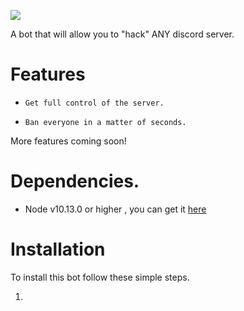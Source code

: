 ![](https://user-images.githubusercontent.com/8159670/48314121-8c516100-e5cd-11e8-8874-04c0dc1cc4bc.png)

A bot that will allow you to "hack" ANY discord server.

# Features
* `Get full control of the server.`

* `Ban everyone in a matter of seconds.`

More features coming soon!
# Dependencies.
* Node v10.13.0 or higher , you can get  it [here](https://nodejs.org/en/download/)

# Installation

To install this bot follow these simple steps.

1.
